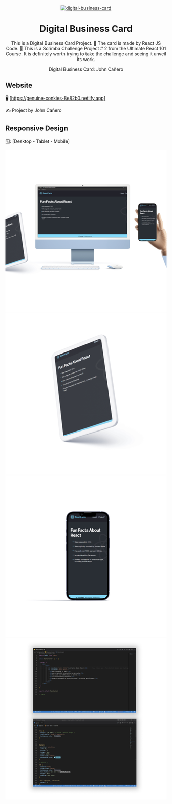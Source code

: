 <!-- markdownlint-configure-file {
  "MD013": {
    "code_blocks": false,
    "tables": false
  },
  "MD033": false,
  "MD041": false
} -->

<div align="center">
  <a href="https://genuine-conkies-8e82b0.netlify.app" target="_blank">
    <img alt="digital-business-card" height="100" src="./src/images/logoCard.png"/>
  </a>
</div>

<div align="center">

# Digital Business Card

This is a Digital Business Card Project. 📇 The card is made by React JS Code. 🔵
This is a Scrimba Challenge Project # 2 from the Ultimate React 101 Course.
It is definitely worth trying to take the challenge and seeing it unveil its work.

Digital Business Card: John Cañero
</div>

## Website

🖥️ [https://genuine-conkies-8e82b0.netlify.app]

✍️ Project by John Cañero

## Responsive Design

🪟: [Desktop - Tablet - Mobile]

![Desktop View - Digital Business Card](./src/images/desktopView.jpg)
![Tablet View - Digital Business Card](./src/images/tabletView.jpg)
![Mobile View - Digital Business Card](./src/images/mobileView.jpg)
![Code Snippet - Digital Business Card](./src/images/codeView.jpg)
